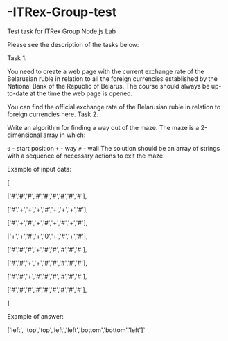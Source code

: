 # -ITRex-Group-test
Test task for ITRex Group Node.js Lab

Please see the description of the tasks below:

Task 1.

You need to create a web page with the current exchange rate of the Belarusian ruble in relation to all the foreign currencies established by the National Bank of the Republic of Belarus. The course should always be up-to-date at the time the web page is opened.

You can find the official exchange rate of the Belarusian ruble in relation to foreign currencies here.
Task 2.

Write an algorithm for finding a way out of the maze. The maze is a 2-dimensional array in which:

`0` - start position
`+` - way
`#` - wall
The solution should be an array of strings with a sequence of necessary actions to exit the maze.

Example of input data:

[

  ['#','#','#','#','#','#','#','#','#'],

  ['#','+','+','+','#','+','+','+','#'],

  ['#','+','#','+','#','+','#','+','#'],

  ['+','+','#','+','0','+','#','+','#'],

  ['#','#','#','+','#','#','#','#','#'],

  ['#','#','+','+','#','#','#','#','#'],

  ['#','#','+','#','#','#','#','#','#'],

  ['#','#','#','#','#','#','#','#','#'],

]

Example of answer: 

['left', 'top','top','left','left','bottom','bottom','left']`
